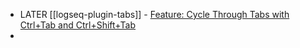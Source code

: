 - LATER [[logseq-plugin-tabs]] - [Feature: Cycle Through Tabs with Ctrl+Tab and Ctrl+Shift+Tab](https://github.com/pengx17/logseq-plugin-tabs/issues/22)
-